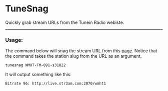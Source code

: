 # TuneSnag

Quickly grab stream URLs from the Tunein Radio webiste.

---

### Usage:

The command below will snag the stream URL from this [page](http://tunein.com/radio/WMHT-FM-891-s31022/). Notice that the command takes the station slug from the URL as an argument.

```shell
tunesnag WMHT-FM-891-s31022
```
It will output something like this:

```shell
Bitrate 96: http://live.str3am.com:2070/wmht1
```
